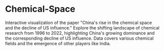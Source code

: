 # Chemical-Space
Interactive visualization of the paper "China's rise in the chemical space and the decline of US influence." Explore the shifting landscape of chemical research from 1996 to 2022, highlighting China's growing dominance and the corresponding decline of US influence. Data covers various chemical fields and the emergence of other players like India. 
